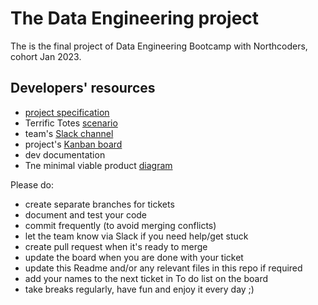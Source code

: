 # The Data Engineering project

The is the final project of Data Engineering Bootcamp with Northcoders, cohort Jan 2023.

## Developers' resources

- [project specification](doc/specification/README.md)
- Terrific Totes [scenario](doc/specification/TerrificTotes.pdf)
- team's [Slack channel](https://app.slack.com/client/T01KPE0QGCD/C04U2202TB9)
- project's [Kanban board](https://trello.com/invite/b/dSISINtB/ATTI1d71e99e2e21210a7dffb1be363771dbF14A7D6E/team-project)
- dev documentation
- Tne minimal viable product [diagram](doc/dev/The%20MVP%20diagram.jpg)

Please do:

- create separate branches for tickets
- document and test your code
- commit frequently (to avoid merging conflicts)
- let the team know via Slack if you need help/get stuck
- create pull request when it's ready to merge
- update the board when you are done with your ticket
- update this Readme and/or any relevant files in this repo if required
- add your names to the next ticket in To do list on the board
- take breaks regularly, have fun and enjoy it every day ;)
